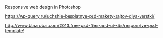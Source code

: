 ﻿Responsive web design in Photoshop

https://wp-query.ru/luchshie-besplatnye-psd-makety-sajtov-dlya-verstki/

http://www.blazrobar.com/2013/free-psd-files-and-ui-kits/responsive-psd-template/
